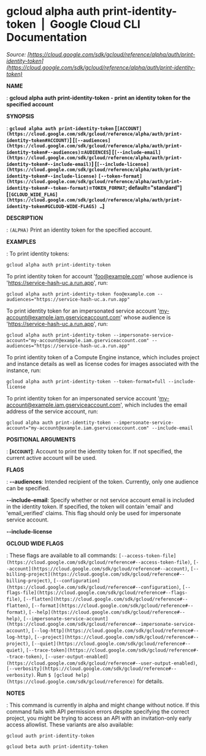 # gcloud alpha auth print-identity-token  |  Google Cloud CLI Documentation

*Source: [https://cloud.google.com/sdk/gcloud/reference/alpha/auth/print-identity-token](https://cloud.google.com/sdk/gcloud/reference/alpha/auth/print-identity-token)*

**NAME**

: **gcloud alpha auth print-identity-token - print an identity token for the specified account**

**SYNOPSIS**

: **`gcloud alpha auth print-identity-token` [`[ACCOUNT](https://cloud.google.com/sdk/gcloud/reference/alpha/auth/print-identity-token#ACCOUNT)`] [`[--audiences](https://cloud.google.com/sdk/gcloud/reference/alpha/auth/print-identity-token#--audiences)`=`AUDIENCES`] [`[--include-email](https://cloud.google.com/sdk/gcloud/reference/alpha/auth/print-identity-token#--include-email)`] [`[--include-license](https://cloud.google.com/sdk/gcloud/reference/alpha/auth/print-identity-token#--include-license)` `[--token-format](https://cloud.google.com/sdk/gcloud/reference/alpha/auth/print-identity-token#--token-format)`=`TOKEN_FORMAT`; default="standard"] [`[GCLOUD_WIDE_FLAG](https://cloud.google.com/sdk/gcloud/reference/alpha/auth/print-identity-token#GCLOUD-WIDE-FLAGS) …`]**

**DESCRIPTION**

: `(ALPHA)` Print an identity token for the specified account.

**EXAMPLES**

: To print identity tokens:

```
gcloud alpha auth print-identity-token
```

To print identity token for account 'foo@example.com' whose audience is
'https://service-hash-uc.a.run.app', run:

```
gcloud alpha auth print-identity-token foo@example.com --audiences="https://service-hash-uc.a.run.app"
```

To print identity token for an impersonated service account
'my-account@example.iam.gserviceaccount.com' whose audience is
'https://service-hash-uc.a.run.app', run:

```
gcloud alpha auth print-identity-token --impersonate-service-account="my-account@example.iam.gserviceaccount.com" --audiences="https://service-hash-uc.a.run.app"
```

To print identity token of a Compute Engine instance, which includes project and
instance details as well as license codes for images associated with the
instance, run:

```
gcloud alpha auth print-identity-token --token-format=full --include-license
```

To print identity token for an impersonated service account
'my-account@example.iam.gserviceaccount.com', which includes the email address
of the service account, run:

```
gcloud alpha auth print-identity-token --impersonate-service-account="my-account@example.iam.gserviceaccount.com" --include-email
```

**POSITIONAL ARGUMENTS**

: **[`ACCOUNT`]**:
Account to print the identity token for. If not specified, the current active
account will be used.

**FLAGS**

: **--audiences**:
Intended recipient of the token. Currently, only one audience can be specified.

**--include-email**:
Specify whether or not service account email is included in the identity token.
If specified, the token will contain 'email' and 'email_verified' claims. This
flag should only be used for impersonate service account.

**--include-license**

**GCLOUD WIDE FLAGS**

: These flags are available to all commands: `[--access-token-file](https://cloud.google.com/sdk/gcloud/reference#--access-token-file)`,
`[--account](https://cloud.google.com/sdk/gcloud/reference#--account)`, `[--billing-project](https://cloud.google.com/sdk/gcloud/reference#--billing-project)`,
`[--configuration](https://cloud.google.com/sdk/gcloud/reference#--configuration)`,
`[--flags-file](https://cloud.google.com/sdk/gcloud/reference#--flags-file)`,
`[--flatten](https://cloud.google.com/sdk/gcloud/reference#--flatten)`, `[--format](https://cloud.google.com/sdk/gcloud/reference#--format)`, `[--help](https://cloud.google.com/sdk/gcloud/reference#--help)`, `[--impersonate-service-account](https://cloud.google.com/sdk/gcloud/reference#--impersonate-service-account)`,
`[--log-http](https://cloud.google.com/sdk/gcloud/reference#--log-http)`,
`[--project](https://cloud.google.com/sdk/gcloud/reference#--project)`, `[--quiet](https://cloud.google.com/sdk/gcloud/reference#--quiet)`, `[--trace-token](https://cloud.google.com/sdk/gcloud/reference#--trace-token)`, `[--user-output-enabled](https://cloud.google.com/sdk/gcloud/reference#--user-output-enabled)`,
`[--verbosity](https://cloud.google.com/sdk/gcloud/reference#--verbosity)`.
Run `$ [gcloud help](https://cloud.google.com/sdk/gcloud/reference)` for details.

**NOTES**

: This command is currently in alpha and might change without notice. If this
command fails with API permission errors despite specifying the correct project,
you might be trying to access an API with an invitation-only early access
allowlist. These variants are also available:

```
gcloud auth print-identity-token
```

```
gcloud beta auth print-identity-token
```